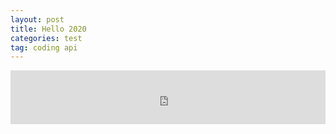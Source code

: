 ```yaml
---
layout: post
title: Hello 2020
categories: test
tag: coding api
---
```


<iframe frameborder="no" border="0" marginwidth="0" marginheight="0" width=100% height=86 src="https://music.163.com/outchain/player?type=2&id=27571483&auto=1&height=66"></iframe>


